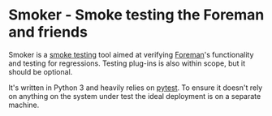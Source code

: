 # Smoker - Smoke testing the Foreman and friends

Smoker is a [smoke testing](https://en.wikipedia.org/wiki/Smoke_testing_%28software%29) tool aimed at verifying [Foreman](https://theforeman.org/)'s functionality and testing for regressions. Testing plug-ins is also within scope, but it should be optional.

It's written in Python 3 and heavily relies on [pytest](https://pytest.org). To ensure it doesn't rely on anything on the system under test the ideal deployment is on a separate machine.
